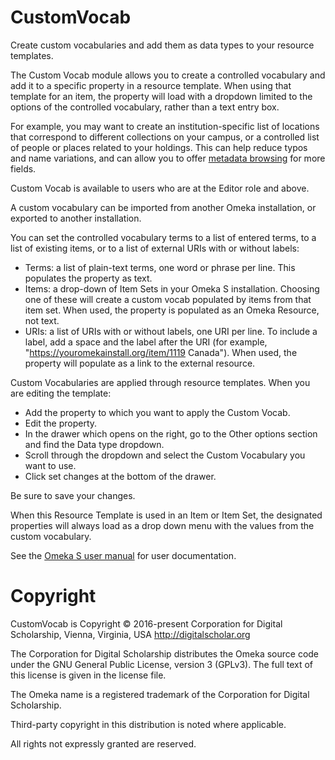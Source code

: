 # CustomVocab

Create custom vocabularies and add them as data types to your resource templates.

The Custom Vocab module allows you to create a controlled vocabulary and add it to a specific property in a resource template. When using that template for an item, the property will load with a dropdown limited to the options of the controlled vocabulary, rather than a text entry box.

For example, you may want to create an institution-specific list of locations that correspond to different collections on your campus, or a controlled list of people or places related to your holdings. This can help reduce typos and name variations, and can allow you to offer [metadata browsing](https://omeka.org/s/modules/MetadataBrowse/) for more fields.

Custom Vocab is available to users who are at the Editor role and above.

A custom vocabulary can be imported from another Omeka installation, or exported to another installation.

You can set the controlled vocabulary terms to a list of entered terms, to a list of existing items, or to a list of external URIs with or without labels:

- Terms: a list of plain-text terms, one word or phrase per line. This populates the property as text.
- Items: a drop-down of Item Sets in your Omeka S installation. Choosing one of these will create a custom vocab populated by items from that item set. When used, the property is populated as an Omeka Resource, not text.
- URIs: a list of URIs with or without labels, one URI per line. To include a label, add a space and the label after the URI (for example, "https://youromekainstall.org/item/1119 Canada"). When used, the property will populate as a link to the external resource.

Custom Vocabularies are applied through resource templates. When you are editing the template:

- Add the property to which you want to apply the Custom Vocab.
- Edit the property.
- In the drawer which opens on the right, go to the Other options section and find the Data type dropdown.
- Scroll through the dropdown and select the Custom Vocabulary you want to use.
- Click set changes at the bottom of the drawer.

Be sure to save your changes. 

When this Resource Template is used in an Item or Item Set, the designated properties will always load as a drop down menu with the values from the custom vocabulary.

See the [Omeka S user manual](http://omeka.org/s/docs/user-manual/modules/customvocab/) for user documentation.

# Copyright

CustomVocab is Copyright © 2016-present Corporation for Digital Scholarship, Vienna, Virginia, USA http://digitalscholar.org

The Corporation for Digital Scholarship distributes the Omeka source code
under the GNU General Public License, version 3 (GPLv3). The full text
of this license is given in the license file.

The Omeka name is a registered trademark of the Corporation for Digital Scholarship.

Third-party copyright in this distribution is noted where applicable.

All rights not expressly granted are reserved.


